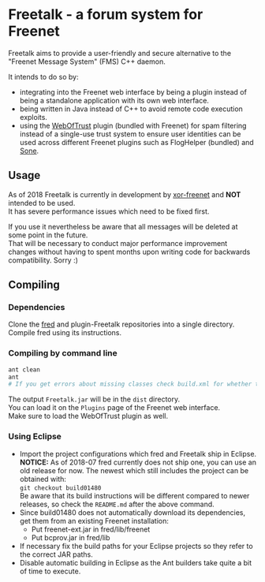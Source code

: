 # Freetalk - a forum system for Freenet

Freetalk aims to provide a user-friendly and secure alternative to the "Freenet Message System"
(FMS) C++ daemon.

It intends to do so by:
* integrating into the Freenet web interface by being a plugin instead of being a standalone
  application with its own web interface.
* being written in Java instead of C++ to avoid remote code execution exploits.
* using the [WebOfTrust](https://github.com/freenet/plugin-WebOfTrust) plugin (bundled with Freenet)
  for spam filtering instead of a single-use trust system to ensure user identities can be
  used across different Freenet plugins such as FlogHelper (bundled) and
  [Sone](https://github.com/Bombe/Sone).

## Usage

As of 2018 Freetalk is currently in development by [xor-freenet](https://github.com/xor-freenet) and
**NOT** intended to be used.  
It has severe performance issues which need to be fixed first.

If you use it nevertheless be aware that all messages will be deleted at some point in the future.  
That will be necessary to conduct major performance improvement changes without having to spent
months upon writing code for backwards compatibility. Sorry :)

## Compiling

### Dependencies

Clone the [fred](https://github.com/freenet/fred) and plugin-Freetalk repositories into a single
directory.  
Compile fred using its instructions.

### Compiling by command line

```bash
ant clean
ant
# If you get errors about missing classes check build.xml for whether the JAR locations are correct.
```

The output ```Freetalk.jar``` will be in the ```dist``` directory.  
You can load it on the ```Plugins``` page of the Freenet web interface.  
Make sure to load the WebOfTrust plugin as well.

### Using Eclipse

* Import the project configurations which fred and Freetalk ship in Eclipse.  
  **NOTICE:** As of 2018-07 fred currently does not ship one, you can use an old release for now.
  The newest which still includes the project can be obtained with:  
  	```git checkout build01480```  
  Be aware that its build instructions will be different compared to newer releases, so check the
  ```README.md``` after the above command.
* Since build01480 does not automatically download its dependencies, get them from an existing
  Freenet installation:
  * Put freenet-ext.jar in fred/lib/freenet
  * Put bcprov.jar in fred/lib
* If necessary fix the build paths for your Eclipse projects so they refer to the correct JAR paths.
* Disable automatic building in Eclipse as the Ant builders take quite a bit of time to execute.
